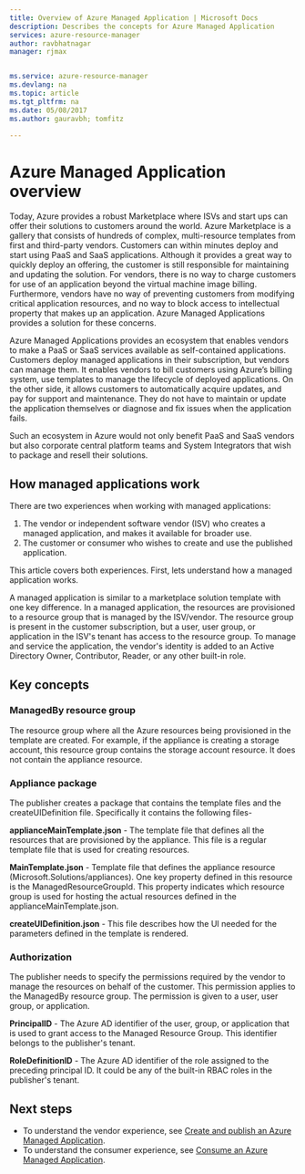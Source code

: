 ```yaml
---
title: Overview of Azure Managed Application | Microsoft Docs
description: Describes the concepts for Azure Managed Application
services: azure-resource-manager
author: ravbhatnagar
manager: rjmax


ms.service: azure-resource-manager
ms.devlang: na
ms.topic: article
ms.tgt_pltfrm: na
ms.date: 05/08/2017
ms.author: gauravbh; tomfitz

---
```

# Azure Managed Application overview

Today, Azure provides a robust Marketplace where ISVs and start ups can offer their solutions to customers around the world. Azure Marketplace is a gallery that consists of hundreds of complex, multi-resource templates from first and third-party vendors. Customers can within minutes deploy and start using PaaS and SaaS applications. Although it provides a great way to quickly deploy an offering, the customer is still responsible for maintaining and updating the solution. For vendors, there is no way to charge customers for use of an application beyond the virtual machine image billing. Furthermore, vendors have no way of preventing customers from modifying critical application resources, and no way to block access to intellectual property that makes up an application. Azure Managed Applications provides a solution for these concerns. 

Azure Managed Applications provides an ecosystem that enables vendors to make a PaaS or SaaS services available as self-contained applications. Customers deploy managed applications in their subscription, but vendors can manage them. It enables vendors to bill customers using Azure’s billing system, use templates to manage the lifecycle of deployed applications. On the other side, it allows customers to automatically acquire updates, and pay for support and maintenance. They do not have to maintain or update the application themselves or diagnose and fix issues when the application fails.

Such an ecosystem in Azure would not only benefit PaaS and SaaS vendors but also corporate central platform teams and System Integrators that wish to package and resell their solutions.

## How managed applications work
There are two experiences when working with managed applications:

1. The vendor or independent software vendor (ISV) who creates a managed application, and makes it available for broader use. 
2. The customer or consumer who wishes to create and use the published application. 

This article covers both experiences. First, lets understand how a managed application works. 

A managed application is similar to a marketplace solution template with one key difference. In a managed application, the resources are provisioned to a resource group that is managed by the ISV/vendor. The resource group is present in the customer subscription, but a user, user group, or application in the ISV's tenant has access to the resource group. To manage and service the application, the vendor's identity is added to an Active Directory Owner, Contributor, Reader, or any other built-in role. 

## Key concepts

### ManagedBy resource group
The resource group where all the Azure resources being provisioned in the template are created. For example, if the appliance is creating a storage account, this resource group contains the storage account resource. It does not contain the appliance resource.

### Appliance package
The publisher creates a package that contains the template files and the createUIDefinition file. Specifically it contains the following files-

**applianceMainTemplate.json** - The template file that defines all the resources that are provisioned by the appliance. This file is a regular template file that is used for creating resources.

**MainTemplate.json** - Template file that defines the appliance resource (Microsoft.Solutions/appliances). One key property defined in this resource is the ManagedResourceGroupId. This property indicates which resource group is used for hosting the actual resources defined in the applianceMainTemplate.json.

**createUIDefinition.json** - This file describes how the UI needed for the parameters defined in the template is rendered.

### Authorization
The publisher needs to specify the permissions required by the vendor to manage the resources on behalf of the customer. This permission applies to the ManagedBy resource group. The permission is given to a user, user group, or application.

**PrincipalID** - The Azure AD identifier of the user, group, or application that is used to grant access to the Managed Resource Group. This identifier belongs to the publisher's tenant.

**RoleDefinitionID** - The Azure AD identifier of the role assigned to the preceding principal ID. It could be any of the built-in RBAC roles in the publisher's tenant.

## Next steps

* To understand the vendor experience, see [Create and publish an Azure Managed Application](managed-application-publishing.md).
* To understand the consumer experience, see [Consume an Azure Managed Application](managed-application-consumption.md).